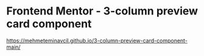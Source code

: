 # Frontend Mentor - 3-column preview card component

https://mehmeteminavcil.github.io/3-column-preview-card-component-main/
